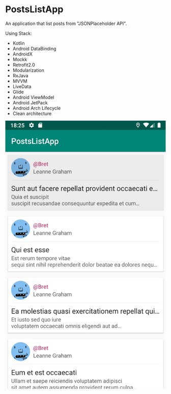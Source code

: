 # PostsListApp

An application that list posts from "JSONPlaceholder API".

Using Stack:

- Kotlin
- Android DataBinding
- AndroidX
- Mockk
- Retrofit2.0
- Modularization
- RxJava
- MVVM
- LiveData
- Glide
- Android ViewModel
- Android JetPack
- Android Arch Lifecycle
- Clean architecture


![alt text](https://github.com/samuel8mille/posts-list-app/blob/master/app/screenshot.jpg)
